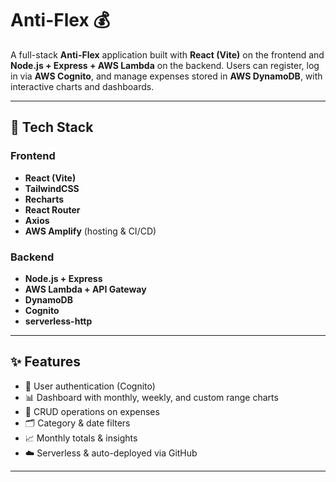 # Anti-Flex 💰

A full-stack **Anti-Flex** application built with **React (Vite)** on the frontend and **Node.js + Express + AWS Lambda** on the backend. Users can register, log in via **AWS Cognito**, and manage expenses stored in **AWS DynamoDB**, with interactive charts and dashboards.

---

## 🚀 Tech Stack

### Frontend
- **React (Vite)**
- **TailwindCSS**
- **Recharts**
- **React Router**
- **Axios**
- **AWS Amplify** (hosting & CI/CD)

### Backend
- **Node.js + Express**
- **AWS Lambda + API Gateway**
- **DynamoDB**
- **Cognito**
- **serverless-http**

---

## ✨ Features
- 🔐 User authentication (Cognito)  
- 📊 Dashboard with monthly, weekly, and custom range charts  
- 📝 CRUD operations on expenses  
- 🗂️ Category & date filters  
- 📈 Monthly totals & insights  
- ☁️ Serverless & auto-deployed via GitHub  

---


